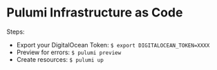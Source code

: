 # Pulumi Infrastructure as Code
Steps:
- Export your DigitalOcean Token: `$ export DIGITALOCEAN_TOKEN=XXXX`
- Preview for errors: `$ pulumi preview`
- Create resources: `$ pulumi up`